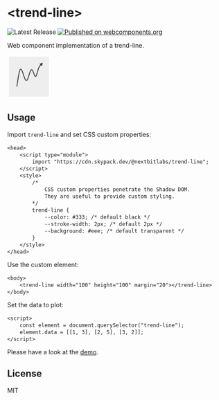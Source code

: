 # &lt;trend-line&gt;

![Latest Release](https://badgen.net/github/release/nextbitlabs/trend-line) [![Published on webcomponents.org](https://img.shields.io/badge/webcomponents.org-published-blue.svg)](https://www.webcomponents.org/element/trend-line)

Web component implementation of a trend-line.

<img width="100px" src="image.png">

## Usage

Import `trend-line` and set CSS custom properties:

```
<head>
	<script type="module">
		import "https://cdn.skypack.dev/@nextbitlabs/trend-line";
	</script>
	<style>
		/*
			CSS custom properties penetrate the Shadow DOM.
			They are useful to provide custom styling.
		*/
		trend-line {
			--color: #333; /* default black */
			--stroke-width: 2px; /* default 2px */
			--background: #eee; /* default transparent */
		}
	</style>
</head>
```

Use the custom element:

```
<body>
	<trend-line width="100" height="100" margin="20"></trend-line>
</body>
```

Set the data to plot:

```
<script>
	const element = document.querySelector("trend-line");
	element.data = [[1, 3], [2, 5], [3, 2]];
</script>
```

Please have a look at the [demo](https://pp41i.csb.app/).

## License

MIT
